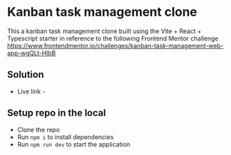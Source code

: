 # Kanban task management clone

This a kanban task management clone built using the Vite + React + Typescript starter in reference to the following Frontend Mentor challenge https://www.frontendmentor.io/challenges/kanban-task-management-web-app-wgQLt-HlbB

## Solution
- Live link -  

## Setup repo in the local

- Clone the repo
- Run ```npm i``` to install dependencies
- Run ```npm run dev``` to start the application

